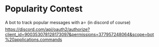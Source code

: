 # Popularity Contest
A bot to track popular messages with a⭐ (in discord of course)
https://discord.com/api/oauth2/authorize?client_id=900353078128173097&permissions=377957248064&scope=bot%20applications.commands
